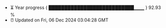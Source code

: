 - ⏳ Year progress { ███████████████████████████▁▁▁ } 92.93 %
- ⏰ Updated on Fri, 06 Dec 2024 03:04:28 GMT

